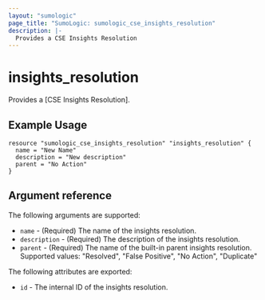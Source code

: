 ```yaml
---
layout: "sumologic"
page_title: "SumoLogic: sumologic_cse_insights_resolution"
description: |-
  Provides a CSE Insights Resolution
---
```


# insights_resolution
Provides a [CSE Insights Resolution].

## Example Usage
```hcl
resource "sumologic_cse_insights_resolution" "insights_resolution" {
  name = "New Name"
  description = "New description"
  parent = "No Action"
}
```

## Argument reference

The following arguments are supported:

- `name` - (Required) The name of the insights resolution.
- `description` - (Required) The description of the insights resolution.
- `parent` - (Required) The name of the built-in parent insights resolution. Supported values: "Resolved", "False Positive", "No Action", "Duplicate"


The following attributes are exported:

- `id` - The internal ID of the insights resolution.


